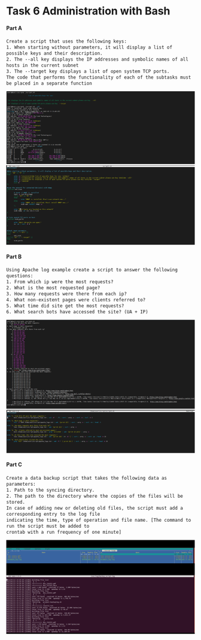 # Task 6 Administration with Bash
#### Part A
```
Create a script that uses the following keys:
1. When starting without parameters, it will display a list of possible keys and their description. 
2. The --all key displays the IP addresses and symbolic names of all hosts in the current subnet 
3. The --target key displays a list of open system TCP ports.
The code that performs the functionality of each of the subtasks must be placed in a separate function
```
![screen1](https://github.com/NikPryvalov/DevOps_online_Kharkiv_2022Q1Q2/blob/main/m6/screen/screen1.png)
![screen1.1](https://github.com/NikPryvalov/DevOps_online_Kharkiv_2022Q1Q2/blob/main/m6/screen/screen1.1.png)
#### Part B
```
Using Apache log example create a script to answer the following questions:
1. From which ip were the most requests? 
2. What is the most requested page? 
3. How many requests were there from each ip? 
4. What non-existent pages were clients referred to? 
5. What time did site get the most requests? 
6. What search bots have accessed the site? (UA + IP)
```
![screen2](https://github.com/NikPryvalov/DevOps_online_Kharkiv_2022Q1Q2/blob/main/m6/screen/screen2.png)
![screen2.2](https://github.com/NikPryvalov/DevOps_online_Kharkiv_2022Q1Q2/blob/main/m6/screen/screen2.2.png)
#### Part C
```
Create a data backup script that takes the following data as parameters:
1. Path to the syncing directory.
2. The path to the directory where the copies of the files will be stored.
In case of adding new or deleting old files, the script must add a corresponding entry to the log file 
indicating the time, type of operation and file name. [The command to run the script must be added to 
crontab with a run frequency of one minute]
```
![screen3](https://github.com/NikPryvalov/DevOps_online_Kharkiv_2022Q1Q2/blob/main/m6/screen/screen3.png)

